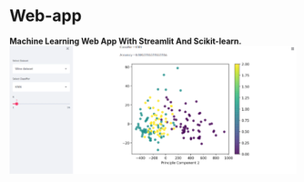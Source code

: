 # Web-app
**Machine Learning Web App With Streamlit And Scikit-learn.**
![Preview](https://github.com/Aanchal26081/Web-app/blob/main/image/img.png)
